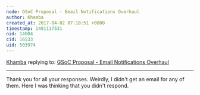 ```yaml
---
node: GSoC Proposal - Email Notifications Overhaul
author: Khamba
created_at: 2017-04-02 07:18:51 +0000
timestamp: 1491117531
nid: 14004
cid: 16533
uid: 503974
---
```




[Khamba](../profile/Khamba) replying to: [GSoC Proposal - Email Notifications Overhaul](../notes/Khamba/03-13-2017/gsoc-proposal-email-notifications-overhaul)

----
Thank you for all your responses. Weirdly, I didn't get an email for any of them. Here I was thinking that you didn't respond.